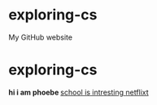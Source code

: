 # exploring-cs
My GitHub website
# exploring-cs
<b>hi i am phoebe </b>
	<u>school is intresting </u>
<a href="https://www.netflix.com">netflixt</a>

